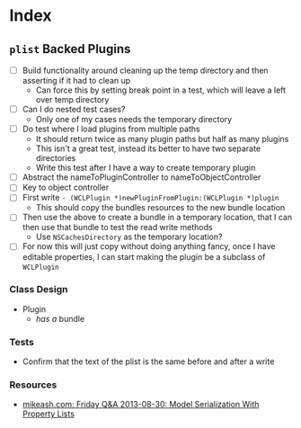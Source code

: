 # Index

## `plist` Backed Plugins

* [ ] Build functionality around cleaning up the temp directory and then asserting if it had to clean up
	* Can force this by setting break point in a test, which will leave a left over temp directory
* [ ] Can I do nested test cases?
	* Only one of my cases needs the temporary directory
* [ ] Do test where I load plugins from multiple paths
	* It should return twice as many plugin paths but half as many plugins
	* This isn't a great test, instead its better to have two separate directories
	* Write this test after I have a way to create temporary plugin
* [ ] Abstract the nameToPluginController to nameToObjectController
* [ ] Key to object controller
* [ ] First write `- (WCLPlugin *)newPluginFromPlugin:(WCLPlugin *)plugin`
	* This should copy the bundles resources to the new bundle location
* [ ] Then use the above to create a bundle in a temporary location, that I can then use that bundle to test the read write methods
	* Use `NSCachesDirectory` as the temporary location?
* [ ] For now this will just copy without doing anything fancy, once I have editable properties, I can start making the plugin be a subclass of `WCLPlugin`

### Class Design

* Plugin
	* *has a* bundle

### Tests

- Confirm that the text of the plist is the same before and after a write

### Resources

* [mikeash.com: Friday Q&A 2013-08-30: Model Serialization With Property Lists](https://www.mikeash.com/pyblog/friday-qa-2013-08-30-model-serialization-with-property-lists.html)
